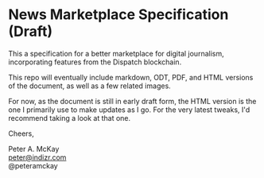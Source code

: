 # News Marketplace Specification (Draft)

This a specification for a better marketplace for digital journalism, incorporating features from the Dispatch blockchain.

This repo will eventually include markdown, ODT, PDF, and HTML versions of the document, as well as a few related images.

For now, as the document is still in early draft form, the HTML version is the one I primarily use to make updates as I go. For the very latest tweaks, I'd recommend taking a look at that one.

Cheers,

Peter A. McKay      
peter@indizr.com        
@peteramckay        
